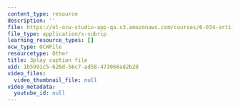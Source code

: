 ```yaml
---
content_type: resource
description: ''
file: https://ol-ocw-studio-app-qa.s3.amazonaws.com/courses/6-034-artificial-intelligence-fall-2010/1b5991c5626d56c7ad58473068a82b20_STjW3eH0Cik.vtt
file_type: application/x-subrip
learning_resource_types: []
ocw_type: OCWFile
resourcetype: Other
title: 3play caption file
uid: 1b5991c5-626d-56c7-ad58-473068a82b20
video_files:
  video_thumbnail_file: null
video_metadata:
  youtube_id: null
---
```

